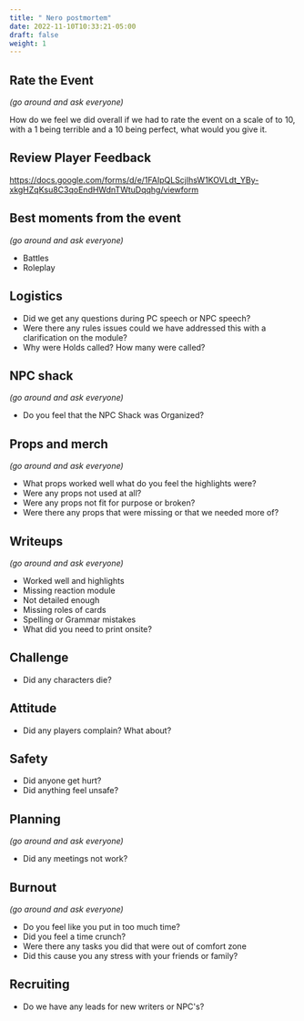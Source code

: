 ```yaml
---
title: " Nero postmortem"
date: 2022-11-10T10:33:21-05:00
draft: false
weight: 1
---
```

## Rate the Event

*(go around and ask everyone)*

How do we feel we did overall if we had to rate the event on a scale of to 10, with a 1 being terrible and a 10 being perfect, what would you give it.

## Review Player Feedback 

https://docs.google.com/forms/d/e/1FAIpQLScjlhsW1KOVLdt_YBy-xkgHZqKsu8C3qoEndHWdnTWtuDqqhg/viewform


## Best moments from the event

*(go around and ask everyone)*

- Battles
- Roleplay

## Logistics 

- Did we get any questions during PC speech or NPC speech?
- Were there any rules issues could we have addressed this with a clarification on the module?
- Why were Holds called? How many were called? 

## NPC shack

*(go around and ask everyone)*

- Do you feel that the NPC Shack was Organized?

## Props and merch

*(go around and ask everyone)*

- What props worked well what do you feel the highlights were?
- Were any props not used at all?
- Were any props not fit for purpose or broken?
- Were there any props that were missing or that we needed more of?

## Writeups

*(go around and ask everyone)*

- Worked well and highlights
- Missing reaction module
- Not detailed enough
- Missing roles of cards
- Spelling or Grammar mistakes
- What did you need to print onsite?


## Challenge

- Did any characters die?

## Attitude

- Did any players complain? What about? 

## Safety

- Did anyone get hurt?
- Did anything feel unsafe?

## Planning 

*(go around and ask everyone)*

- Did any meetings not work?

## Burnout 
*(go around and ask everyone)*

- Do you feel like you put in too much time?
- Did you feel a time crunch?
- Were there any tasks you did that were out of comfort zone 
- Did this cause you any stress with your friends or family? 

## Recruiting 

- Do we have any leads for new writers or NPC's? 
